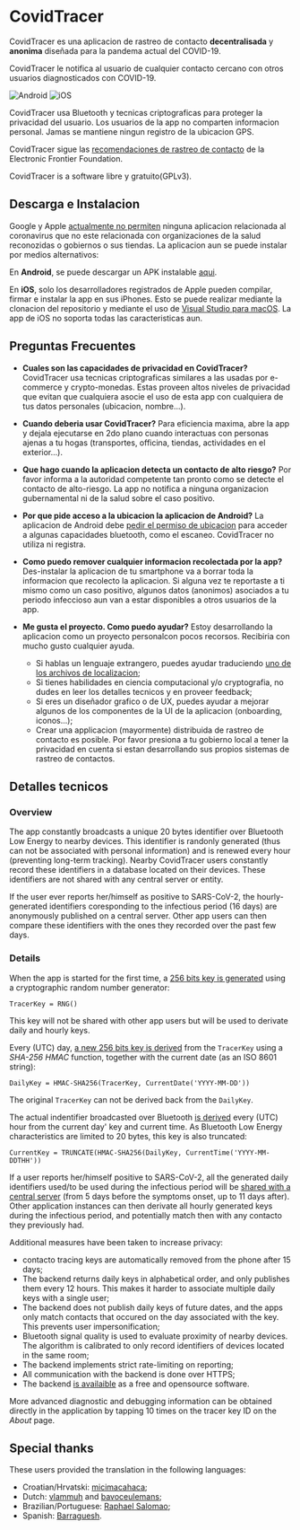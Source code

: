 ﻿# CovidTracer

CovidTracer es una aplicacion de rastreo de contacto **decentralisada** y **anonima** diseñada para la pandema actual del COVID-19.

CovidTracer le notifica al usuario de cualquier contacto cercano con otros usuarios diagnosticados con COVID-19. 

![Android](screenshots/screenshot-android.png) ![iOS](screenshots/screenshot-ios.png)

CovidTracer usa Bluetooth y tecnicas criptograficas para proteger la privacidad del usuario. Los usuarios de la app no comparten informacion personal. Jamas se mantiene ningun registro de la ubicacion GPS.

CovidTracer sigue las [recomendaciones de rastreo de contacto](https://www.eff.org/deeplinks/2020/04/challenge-proximity-apps-covid-19-contacto-tracing) de la Electronic Frontier Foundation.

CovidTracer is a software libre y gratuito(GPLv3).

## Descarga e Instalacion

Google y Apple [actualmente no permiten](https://www.theverge.com/2020/3/5/21167102/apple-google-coronavirus-iphone-apps-android-misinformation-reject-ban) ninguna aplicacion relacionada al coronavirus que no este relacionada con organizaciones de la salud reconozidas o gobiernos o sus tiendas. La aplicacion aun se puede instalar por medios alternativos:

En **Android**, se puede descargar un APK instalable [aqui](https://github.com/RaphaelJ/covid-tracer/releases/download/v0.1.1/covidtracer_0.1.1.apk).

En **iOS**, solo los desarrolladores registrados de Apple pueden compilar, firmar e instalar la app en sus iPhones. Esto se puede realizar mediante la clonacion del repositorio y mediante el uso de [Visual Studio para macOS](https://visualstudio.microsoft.com/vs/mac/). La app de iOS no soporta todas las caracteristicas aun. 

## Preguntas Frecuentes

- **Cuales son las capacidades de privacidad en CovidTracer?**
CovidTracer usa tecnicas criptograficas similares a las usadas por e-commerce y crypto-monedas. Estas proveen altos niveles de privacidad que evitan que cualquiera asocie el uso de esta app con cualquiera de tus datos personales (ubicacion, nombre...).

- **Cuando deberia usar CovidTracer?**
Para eficiencia maxima, abre la app y dejala ejecutarse en 2do plano cuando interactuas con personas ajenas a tu hogas (transportes, officina, tiendas, actividades en el exterior...).

- **Que hago cuando la aplicacion detecta un contacto de alto riesgo?**
Por favor informa a la autoridad competente tan pronto como se detecte el contacto de alto-riesgo. La app no notifica a ninguna organizacion gubernamental ni de la salud sobre el caso positivo.

- **Por que pide acceso a la ubicacion la aplicacion de Android?**
La aplicacion de Android debe [pedir el permiso de ubicacion](https://developer.android.com/guide/topics/connectivity/bluetooth#Permissions) para acceder a algunas capacidades bluetooth, como el escaneo. CovidTracer no utiliza ni registra.

- **Como puedo remover cualquier informacion recolectada por la app?**
Des-instalar la aplicacion de tu smartphone va a borrar toda la informacion que recolecto la aplicacion. Si alguna vez te reportaste a ti mismo como un caso positivo, algunos datos (anonimos) asociados a tu periodo infeccioso aun van a estar disponibles a otros usuarios de la app.

- **Me gusta el proyecto. Como puedo ayudar?** 
Estoy desarrollando la aplicacion como un proyecto personalcon pocos recorsos. Recibiria con mucho gusto cualquier ayuda.
    - Si hablas un lenguaje extrangero, puedes ayudar traduciendo [uno de los archivos de localizacion](CovidTracer/Resx/);
    - Si tienes habilidades en ciencia computacional y/o cryptografia, no dudes en leer los detalles tecnicos y en proveer feedback;
    - Si eres un diseñador grafico o de UX, puedes ayudar a mejorar algunos de los componentes de la UI de la aplicacion (onboarding, iconos...);
    - Crear una applicacion (mayormente) distribuida de rastreo de contacto es posible. Por favor presiona a tu gobierno local a tener la privacidad en cuenta si estan desarrollando sus propios sistemas de rastreo de contactos.

## Detalles tecnicos

### Overview

The app constantly broadcasts a unique 20 bytes identifier over Bluetooth Low Energy to nearby devices. This identifier is randonly generated (thus can not be associated with personal information) and is renewed every hour (preventing long-term tracking). Nearby CovidTracer users constantly record these identifiers in a database located on their devices. These identifiers are not shared with any central server or entity.

If the user ever reports her/himself as positive to SARS-CoV-2, the hourly-generated identifiers coresponding to the infectious period (16 days) are anonymously published on a central server. Other app users can then compare these identifiers with the ones they recorded over the past few days.

### Details

When the app is started for the first time, a [256 bits key is generated](CovidTracer/Models/Keys/TracerKey.cs#L54) using a cryptographic random number generator:

    TracerKey = RNG()

This key will not be shared with other app users but will be used to derivate daily and hourly keys.

Every (UTC) day, [a new 256 bits key is derived](CovidTracer/Models/Keys/TracerKey.cs#L80) from the `TracerKey` using a *SHA-256 HMAC* function, together with the current date (as an ISO 8601 string):

    DailyKey = HMAC-SHA256(TracerKey, CurrentDate('YYYY-MM-DD'))
    
The original `TracerKey` can not be derived back from the `DailyKey`. 

The actual indentifier broadcasted over Bluetooth [is derived](CovidTracer/Models/Keys/DailyTracerKey.cs#L49) every (UTC) hour from the current day' key and current time. As Bluetooth Low Energy characteristics are limited to 20 bytes, this key is also truncated:

    CurrentKey = TRUNCATE(HMAC-SHA256(DailyKey, CurrentTime('YYYY-MM-DDTHH'))

If a user reports her/himself positive to SARS-CoV-2, all the generated daily identifiers used/to be used during the infectious period will be [shared with a central server](https://covid-tracer-backend.herokuapp.com/cases.json) (from 5 days before the symptoms onset, up to 11 days after). Other application instances can then derivate all hourly generated keys during the infectious period, and potentially match then with any contacto they previously had. 

Additional measures have been taken to increase privacy:

- contacto tracing keys are automatically removed from the phone after 15 days;
- The backend returns daily keys in alphabetical order, and only publishes them every 12 hours. This makes it harder to associate multiple daily keys with a single user;
- The backend does not publish daily keys of future dates, and the apps only match contacts that occured on the day associated with the key. This prevents user impersonification; 
- Bluetooth signal quality is used to evaluate proximity of nearby devices. The algorithm is calibrated to only record identifiers of devices located in the same room;
- The backend implements strict rate-limiting on reporting;
- All communication with the backend is done over HTTPS;
- The backend [is availaible](https://github.com/RaphaelJ/covid-tracer-backend) as a free and opensource software.

More advanced diagnostic and debugging information can be obtained directly in the application by tapping 10 times on the tracer key ID on the *About* page.

## Special thanks

These users provided the translation in the following languages:

- Croatian/Hrvatski: [micimacahaca](https://old.reddit.com/user/micimacahaca);
- Dutch: [vlammuh](https://www.reddit.com/user/vlammuh) and [bavoceulemans](https://github.com/bavoceulemans);
- Brazilian/Portuguese: [Raphael Salomao](https://github.com/raphaelsalomao3);
- Spanish: [Barraguesh](https://github.com/Barraguesh).